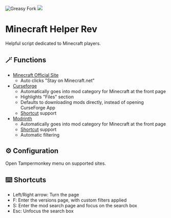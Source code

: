 ![Greasy Fork](https://img.shields.io/greasyfork/dt/551621) [![](https://img.shields.io/badge/Crazy%20Thur.-V%20me%2050-red?logo=kfc)](https://greasyfork.org/rails/active_storage/blobs/redirect/eyJfcmFpbHMiOnsibWVzc2FnZSI6IkJBaHBBaWZvIiwiZXhwIjpudWxsLCJwdXIiOiJibG9iX2lkIn19--10e04ed7ed56ae18d22cec6d675b34fd579cecab/wechat.jpeg?locale=zh-CN)

# Minecraft Helper Rev

Helpful script dedicated to Minecraft players.

## 🪄 Functions

- [Minecraft Official Site](https://www.minecraft.net)
    - Auto clicks "Stay on Minecraft.net"
- [Curseforge](https://www.curseforge.com)
    - Automatically goes into mod category for Minecraft at the front page
    - Highlights "Files" section
    - Defaults to downloading mods directly, instead of opening CurseForge App
    - [Shortcut](#️-shortcuts) support
- [Modrinth](https://modrinth.com)
    - Automatically goes into mod category for Minecraft at the front page
    - [Shortcut](#️-shortcuts) support
    - Automatic filtering

## ⚙️ Configuration

Open Tampermonkey menu on supported sites.

## ⌨️ Shortcuts

- Left/Right arrow: Turn the page
- F: Enter the versions page, with custom filters applied
- S: Enter the mod search page and focus on the search box
- Esc: Unfocus the search box
